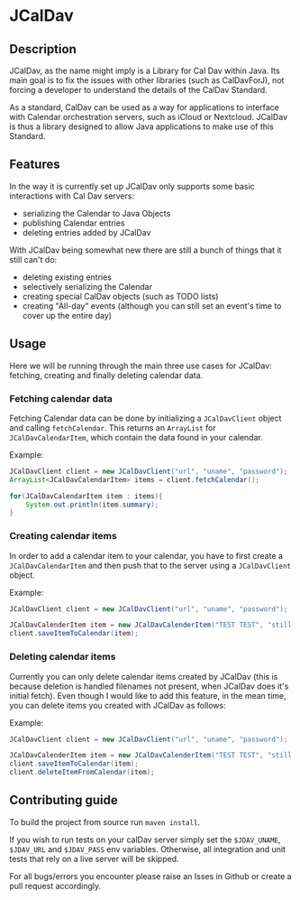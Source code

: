 # JCalDav

## Description
JCalDav, as the name might imply is a Library for Cal Dav within Java.
Its main goal is to fix the issues with other libraries (such as CalDavForJ), not forcing a developer to understand the details of the CalDav Standard.

As a standard, CalDav can be used as a way for applications to interface with Calendar orchestration servers, such as iCloud or Nextcloud.
JCalDav is thus a library designed to allow Java applications to make use of this Standard.

## Features
In the way it is currently set up JCalDav only supports some basic interactions with Cal Dav servers:
- serializing the Calendar to Java Objects
- publishing Calendar entries
- deleting entries added by JCalDav

With JCalDav being somewhat new there are still a bunch of things that it still can't do:
- deleting existing entries
- selectively serializing the Calendar
- creating special CalDav objects (such as TODO lists)
- creating "All-day" events (although you can still set an event's time to cover up the entire day)

## Usage
Here we will be running through the main three use cases for JCalDav: fetching, creating and finally deleting calendar data.

### Fetching calendar data
Fetching Calendar data can be done by initializing a ``JCalDavClient`` object and calling ``fetchCalendar``.
This returns an ``ArrayList`` for ``JCalDavCalendarItem``, which contain the data found in your calendar.

Example:

```java
JCalDavClient client = new JCalDavClient("url", "uname", "password");
ArrayList<JCalDavCalendarItem> items = client.fetchCalendar();

for(JCalDavCalendarItem item : items){
    System.out.println(item.summary);
}
```

### Creating calendar items
In order to add a calendar item to your calendar, you have to first create a ``JCalDavCalendarItem`` and then push that to the server using a ``JCalDavClient`` object.

Example:

```java
JCalDavClient client = new JCalDavClient("url", "uname", "password");

JCalDavCalenderItem item = new JCalDavCalenderItem("TEST TEST", "still testing", "testlandia", LocalDateTime.now(), LocalDateTime.now().plusHours(1));
client.saveItemToCalendar(item);
```

### Deleting calendar items
Currently you can only delete calendar items created by JCalDav (this is because deletion is handled filenames not present, when JCalDav does it's initial fetch).
Even though I would like to add this feature, in the mean time, you can delete items you created with JCalDav as follows:

Example:
```java
JCalDavClient client = new JCalDavClient("url", "uname", "password");

JCalDavCalenderItem item = new JCalDavCalenderItem("TEST TEST", "still testing", "testlandia", LocalDateTime.now(), LocalDateTime.now().plusHours(1));
client.saveItemToCalendar(item);
client.deleteItemFromCalendar(item);
```

## Contributing guide
To build the project from source run ``maven install``.

If you wish to run tests on your calDav server simply set the ``$JDAV_UNAME``, ``$JDAV_URL`` and ``$JDAV_PASS`` env variables.
Otherwise, all integration and unit tests that rely on a live server will be skipped.

For all bugs/errors you encounter please raise an Isses in Github or create a pull request accordingly.